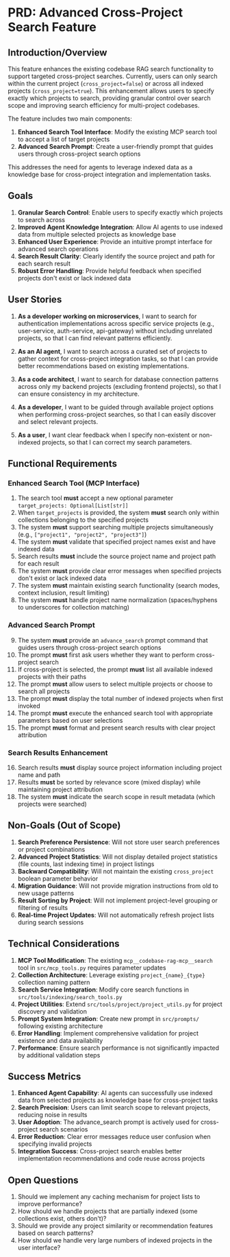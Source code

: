 # PRD: Advanced Cross-Project Search Feature

## Introduction/Overview

This feature enhances the existing codebase RAG search functionality to support targeted cross-project searches. Currently, users can only search within the current project (`cross_project=false`) or across all indexed projects (`cross_project=true`). This enhancement allows users to specify exactly which projects to search, providing granular control over search scope and improving search efficiency for multi-project codebases.

The feature includes two main components:
1. **Enhanced Search Tool Interface**: Modify the existing MCP search tool to accept a list of target projects
2. **Advanced Search Prompt**: Create a user-friendly prompt that guides users through cross-project search options

This addresses the need for agents to leverage indexed data as a knowledge base for cross-project integration and implementation tasks.

## Goals

1. **Granular Search Control**: Enable users to specify exactly which projects to search across
2. **Improved Agent Knowledge Integration**: Allow AI agents to use indexed data from multiple selected projects as knowledge base
3. **Enhanced User Experience**: Provide an intuitive prompt interface for advanced search operations
4. **Search Result Clarity**: Clearly identify the source project and path for each search result
5. **Robust Error Handling**: Provide helpful feedback when specified projects don't exist or lack indexed data

## User Stories

1. **As a developer working on microservices**, I want to search for authentication implementations across specific service projects (e.g., user-service, auth-service, api-gateway) without including unrelated projects, so that I can find relevant patterns efficiently.

2. **As an AI agent**, I want to search across a curated set of projects to gather context for cross-project integration tasks, so that I can provide better recommendations based on existing implementations.

3. **As a code architect**, I want to search for database connection patterns across only my backend projects (excluding frontend projects), so that I can ensure consistency in my architecture.

4. **As a developer**, I want to be guided through available project options when performing cross-project searches, so that I can easily discover and select relevant projects.

5. **As a user**, I want clear feedback when I specify non-existent or non-indexed projects, so that I can correct my search parameters.

## Functional Requirements

### Enhanced Search Tool (MCP Interface)

1. The search tool **must** accept a new optional parameter `target_projects: Optional[List[str]]`
2. When `target_projects` is provided, the system **must** search only within collections belonging to the specified projects
3. The system **must** support searching multiple projects simultaneously (e.g., `["project1", "project2", "project3"]`)
4. The system **must** validate that specified project names exist and have indexed data
5. Search results **must** include the source project name and project path for each result
6. The system **must** provide clear error messages when specified projects don't exist or lack indexed data
7. The system **must** maintain existing search functionality (search modes, context inclusion, result limiting)
8. The system **must** handle project name normalization (spaces/hyphens to underscores for collection matching)

### Advanced Search Prompt

9. The system **must** provide an `advance_search` prompt command that guides users through cross-project search options
10. The prompt **must** first ask users whether they want to perform cross-project search
11. If cross-project is selected, the prompt **must** list all available indexed projects with their paths
12. The prompt **must** allow users to select multiple projects or choose to search all projects
13. The prompt **must** display the total number of indexed projects when first invoked
14. The prompt **must** execute the enhanced search tool with appropriate parameters based on user selections
15. The prompt **must** format and present search results with clear project attribution

### Search Results Enhancement

16. Search results **must** display source project information including project name and path
17. Results **must** be sorted by relevance score (mixed display) while maintaining project attribution
18. The system **must** indicate the search scope in result metadata (which projects were searched)

## Non-Goals (Out of Scope)

1. **Search Preference Persistence**: Will not store user search preferences or project combinations
2. **Advanced Project Statistics**: Will not display detailed project statistics (file counts, last indexing time) in project listings
3. **Backward Compatibility**: Will not maintain the existing `cross_project` boolean parameter behavior
4. **Migration Guidance**: Will not provide migration instructions from old to new usage patterns
5. **Result Sorting by Project**: Will not implement project-level grouping or filtering of results
6. **Real-time Project Updates**: Will not automatically refresh project lists during search sessions

## Technical Considerations

1. **MCP Tool Modification**: The existing `mcp__codebase-rag-mcp__search` tool in `src/mcp_tools.py` requires parameter updates
2. **Collection Architecture**: Leverage existing `project_{name}_{type}` collection naming pattern
3. **Search Service Integration**: Modify core search functions in `src/tools/indexing/search_tools.py`
4. **Project Utilities**: Extend `src/tools/project/project_utils.py` for project discovery and validation
5. **Prompt System Integration**: Create new prompt in `src/prompts/` following existing architecture
6. **Error Handling**: Implement comprehensive validation for project existence and data availability
7. **Performance**: Ensure search performance is not significantly impacted by additional validation steps

## Success Metrics

1. **Enhanced Agent Capability**: AI agents can successfully use indexed data from selected projects as knowledge base for cross-project tasks
2. **Search Precision**: Users can limit search scope to relevant projects, reducing noise in results
3. **User Adoption**: The advance_search prompt is actively used for cross-project search scenarios
4. **Error Reduction**: Clear error messages reduce user confusion when specifying invalid projects
5. **Integration Success**: Cross-project search enables better implementation recommendations and code reuse across projects

## Open Questions

1. Should we implement any caching mechanism for project lists to improve performance?
2. How should we handle projects that are partially indexed (some collections exist, others don't)?
3. Should we provide any project similarity or recommendation features based on search patterns?
4. How should we handle very large numbers of indexed projects in the user interface?
